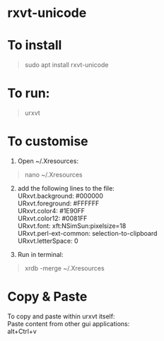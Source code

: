 # rxvt-unicode

# To install

> sudo apt install rxvt-unicode

# To run:<br>
> urxvt

# To customise

1) Open ~/.Xresources:<br>
> nano ~/.Xresources

2) add the following lines to the file:<br>
URxvt.background: #000000<br>
URxvt.foreground: #FFFFFF<br>
URxvt.color4: #1E90FF<br>
URxvt.color12: #0081FF<br>
URxvt.font: xft:NSimSun:pixelsize=18<br>
URxvt.perl-ext-common: selection-to-clipboard<br>
URxvt.letterSpace: 0

3) Run in terminal:<br>
> xrdb -merge ~/.Xresources

# Copy & Paste

To copy and paste within urxvt itself:<br>
Paste content from other gui applications:<br>
alt+Ctrl+v
